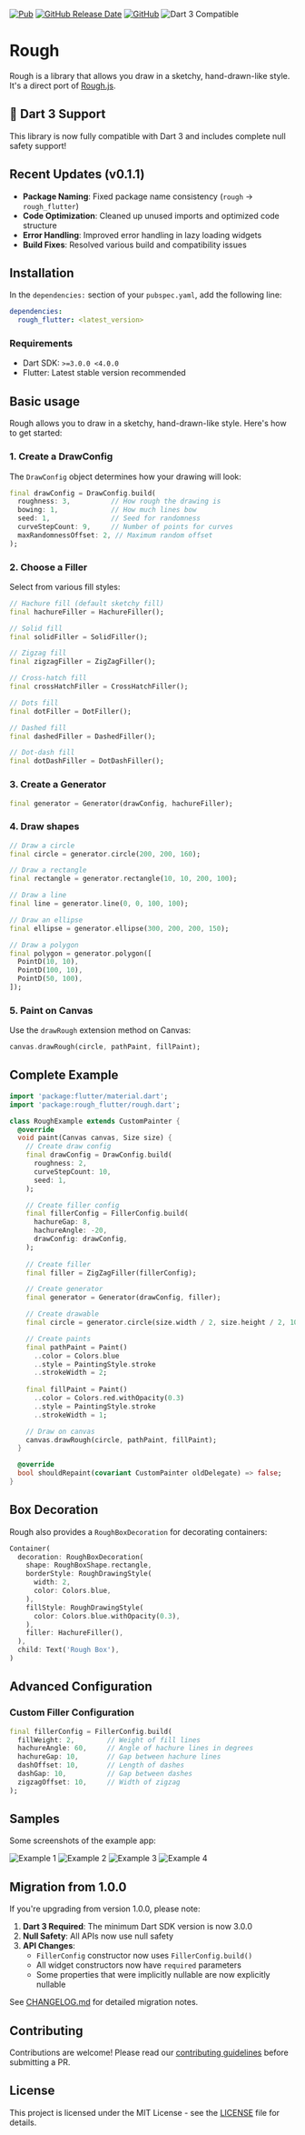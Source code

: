 [![Pub](https://img.shields.io/pub/v/rough?label=latest%20version)](https://pub.dev/packages/rough)
[![GitHub Release Date](https://img.shields.io/github/release-date/sergiandreplace/flutter_rough)](https://pub.dev/packages/rough)
[![GitHub](https://img.shields.io/github/license/sergiandreplace/flutter_rough)](https://github.com/sergiandreplace/flutter_rough/blob/master/LICENSE)
![Dart 3 Compatible](https://img.shields.io/badge/Dart-3.0%2B-blue)

# Rough

Rough is a library that allows you draw in a sketchy, hand-drawn-like style. It's a direct port of [Rough.js](https://roughjs.com/).

## 🎉 Dart 3 Support

This library is now fully compatible with Dart 3 and includes complete null safety support!

## Recent Updates (v0.1.1)

- **Package Naming**: Fixed package name consistency (`rough` → `rough_flutter`)
- **Code Optimization**: Cleaned up unused imports and optimized code structure
- **Error Handling**: Improved error handling in lazy loading widgets
- **Build Fixes**: Resolved various build and compatibility issues

## Installation

In the `dependencies:` section of your `pubspec.yaml`, add the following line:

```yaml
dependencies:
  rough_flutter: <latest_version>
```

### Requirements

- Dart SDK: `>=3.0.0 <4.0.0`
- Flutter: Latest stable version recommended

## Basic usage

Rough allows you to draw in a sketchy, hand-drawn-like style. Here's how to get started:

### 1. Create a DrawConfig

The `DrawConfig` object determines how your drawing will look:

```dart
final drawConfig = DrawConfig.build(
  roughness: 3,          // How rough the drawing is
  bowing: 1,             // How much lines bow
  seed: 1,               // Seed for randomness
  curveStepCount: 9,     // Number of points for curves
  maxRandomnessOffset: 2, // Maximum random offset
);
```

### 2. Choose a Filler

Select from various fill styles:

```dart
// Hachure fill (default sketchy fill)
final hachureFiller = HachureFiller();

// Solid fill
final solidFiller = SolidFiller();

// Zigzag fill
final zigzagFiller = ZigZagFiller();

// Cross-hatch fill
final crossHatchFiller = CrossHatchFiller();

// Dots fill
final dotFiller = DotFiller();

// Dashed fill
final dashedFiller = DashedFiller();

// Dot-dash fill
final dotDashFiller = DotDashFiller();
```

### 3. Create a Generator

```dart
final generator = Generator(drawConfig, hachureFiller);
```

### 4. Draw shapes

```dart
// Draw a circle
final circle = generator.circle(200, 200, 160);

// Draw a rectangle
final rectangle = generator.rectangle(10, 10, 200, 100);

// Draw a line
final line = generator.line(0, 0, 100, 100);

// Draw an ellipse
final ellipse = generator.ellipse(300, 200, 200, 150);

// Draw a polygon
final polygon = generator.polygon([
  PointD(10, 10),
  PointD(100, 10),
  PointD(50, 100),
]);
```

### 5. Paint on Canvas

Use the `drawRough` extension method on Canvas:

```dart
canvas.drawRough(circle, pathPaint, fillPaint);
```

## Complete Example

```dart
import 'package:flutter/material.dart';
import 'package:rough_flutter/rough.dart';

class RoughExample extends CustomPainter {
  @override
  void paint(Canvas canvas, Size size) {
    // Create draw config
    final drawConfig = DrawConfig.build(
      roughness: 2,
      curveStepCount: 10,
      seed: 1,
    );

    // Create filler config
    final fillerConfig = FillerConfig.build(
      hachureGap: 8,
      hachureAngle: -20,
      drawConfig: drawConfig,
    );
    
    // Create filler
    final filler = ZigZagFiller(fillerConfig);

    // Create generator
    final generator = Generator(drawConfig, filler);

    // Create drawable
    final circle = generator.circle(size.width / 2, size.height / 2, 100);

    // Create paints
    final pathPaint = Paint()
      ..color = Colors.blue
      ..style = PaintingStyle.stroke
      ..strokeWidth = 2;
      
    final fillPaint = Paint()
      ..color = Colors.red.withOpacity(0.3)
      ..style = PaintingStyle.stroke
      ..strokeWidth = 1;

    // Draw on canvas
    canvas.drawRough(circle, pathPaint, fillPaint);
  }

  @override
  bool shouldRepaint(covariant CustomPainter oldDelegate) => false;
}
```

## Box Decoration

Rough also provides a `RoughBoxDecoration` for decorating containers:

```dart
Container(
  decoration: RoughBoxDecoration(
    shape: RoughBoxShape.rectangle,
    borderStyle: RoughDrawingStyle(
      width: 2,
      color: Colors.blue,
    ),
    fillStyle: RoughDrawingStyle(
      color: Colors.blue.withOpacity(0.3),
    ),
    filler: HachureFiller(),
  ),
  child: Text('Rough Box'),
)
```

## Advanced Configuration

### Custom Filler Configuration

```dart
final fillerConfig = FillerConfig.build(
  fillWeight: 2,        // Weight of fill lines
  hachureAngle: 60,     // Angle of hachure lines in degrees
  hachureGap: 10,       // Gap between hachure lines
  dashOffset: 10,       // Length of dashes
  dashGap: 10,          // Gap between dashes
  zigzagOffset: 10,     // Width of zigzag
);
```

## Samples

Some screenshots of the example app:

![Example 1](https://raw.githubusercontent.com/sergiandreplace/flutter_rough/master/screenshots/example_app_1.jpg)
![Example 2](https://raw.githubusercontent.com/sergiandreplace/flutter_rough/master/screenshots/example_app_2.jpg)
![Example 3](https://raw.githubusercontent.com/sergiandreplace/flutter_rough/master/screenshots/example_app_3.jpg)
![Example 4](https://raw.githubusercontent.com/sergiandreplace/flutter_rough/master/screenshots/example_app_4.jpg)

## Migration from 1.0.0

If you're upgrading from version 1.0.0, please note:

1. **Dart 3 Required**: The minimum Dart SDK version is now 3.0.0
2. **Null Safety**: All APIs now use null safety
3. **API Changes**: 
   - `FillerConfig` constructor now uses `FillerConfig.build()`
   - All widget constructors now have `required` parameters
   - Some properties that were implicitly nullable are now explicitly nullable

See [CHANGELOG.md](CHANGELOG.md) for detailed migration notes.

## Contributing

Contributions are welcome! Please read our [contributing guidelines](CONTRIBUTING.md) before submitting a PR.

## License

This project is licensed under the MIT License - see the [LICENSE](LICENSE) file for details.